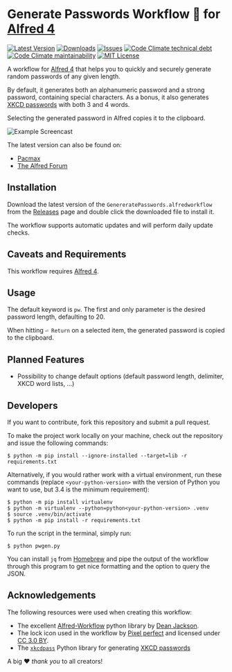 # Generate Passwords Workflow 🔐 for [Alfred 4](http://www.alfredapp.com)

[![Latest Version](https://img.shields.io/github/tag/otherguy/alfred-passwords-workflow.svg?style=flat-square&label=release)](https://github.com/otherguy/alfred-passwords-workflow/tags)
[![Downloads](https://img.shields.io/github/downloads/otherguy/alfred-passwords-workflow/total.svg?style=flat-square)](https://github.com/otherguy/alfred-passwords-workflow/releases)
[![Issues](https://img.shields.io/github/issues/otherguy/alfred-passwords-workflow.svg?style=flat-square)](https://github.com/otherguy/alfred-passwords-workflow/issues)
[![Code Climate technical debt](https://img.shields.io/codeclimate/tech-debt/otherguy/alfred-passwords-workflow?style=flat-square)](https://codeclimate.com/github/otherguy/alfred-passwords-workflow)
[![Code Climate maintainability](https://img.shields.io/codeclimate/maintainability/otherguy/alfred-passwords-workflow?style=flat-square)](https://codeclimate.com/github/otherguy/alfred-passwords-workflow)
[![MIT License](https://img.shields.io/badge/license-MIT-pink.svg?style=flat-square)](LICENSE.md)

A workflow for [Alfred 4](http://www.alfredapp.com) that helps you to quickly and securely generate random passwords of any given length.

By default, it generates both an alphanumeric password and a strong password, containing special characters. As a bonus, it also generates [XKCD passwords](https://xkcd.com/936/) with both 3 and 4 words.

Selecting the generated password in Alfred copies it to the clipboard.

![Example Screencast](resources/screencast-1.gif)

The latest version can also be found on:

* [Pacmax](https://pacmax.org/pac/otherguy-alfred-passwords-workflow/)
* [The Alfred Forum](https://www.alfredforum.com/topic/11717-generate-passwords-workflow/)

## Installation

Download the latest version of the `GenereratePasswords.alfredworkflow` from the [Releases](https://github.com/otherguy/alfred-passwords-workflow/releases) page and double click the downloaded file to install it.

The workflow supports automatic updates and will perform daily update checks.

## Caveats and Requirements

This workflow requires [Alfred 4](https://www.alfredapp.com).

## Usage

The default keyword is `pw`. The first and only parameter is the desired password length, defaulting to 20.

When hitting `⏎ Return` on a selected item, the generated password is copied to the clipboard.

## Planned Features

* Possibility to change default options (default password length, delimiter, XKCD word lists, ...)

## Developers

If you want to contribute, fork this repository and submit a pull request.

To make the project work locally on your machine, check out the repository and issue the following commands:

    $ python -m pip install --ignore-installed --target=lib -r requirements.txt

Alternatively, if you would rather work with a virtual environment, run these commands (replace `<your-python-version>`
with the version of Python you want to use, but 3.4 is the minimum requirement):

    $ python -m pip install virtualenv
    $ python -m virtualenv --python=python<your-python-version> .venv
    $ source .venv/bin/activate
    $ python -m pip install -r requirements.txt

To run the script in the terminal, simply run:

    $ python pwgen.py

You can install `jq` from [Homebrew](https://brew.sh) and pipe the output of the workflow through this program to get nice formatting and the option to query the JSON.

## Acknowledgements

The following resources were used when creating this workflow:

* The excellent [Alfred-Workflow](https://github.com/deanishe/alfred-workflow) python library by [Dean Jackson](https://github.com/deanishe).
* The lock icon used in the workflow by [Pixel perfect](https://www.flaticon.com/authors/pixel-perfect) and licensed under [CC 3.0 BY](http://creativecommons.org/licenses/by/3.0/).
* The [`xkcdpass`](https://pypi.org/project/xkcdpass/) Python library for generating [XKCD passwords](https://xkcd.com/936/)

A big ♥️ _thank you_ to all creators!
